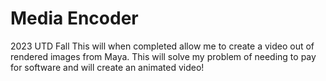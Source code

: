 # Media Encoder
2023 UTD Fall
This will when completed allow me to create a video out of rendered images from Maya. This will solve my problem of needing to pay for software and will create an animated video!
